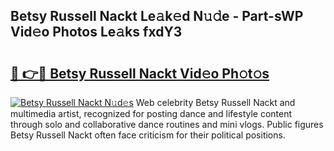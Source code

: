## Betsy Russell Nackt Le𝚊k𝚎d N𝚞𝚍e - Part-sWP Vid𝚎o Photos Le𝚊ks fxdY3

# <h2><a href="http://fbauea.evod.top/?m=Betsy+Russell+Nackt">🔗 👉🔴 Betsy Russell Nackt Vid𝚎o Ph𝚘t𝚘s</a></h2>

[![Betsy Russell Nackt N𝚞d𝚎s](https://i.imgur.com/8V9OHl7.gif)](http://fbauea.evod.top/?m=Betsy+Russell+Nackt)
Web celebrity Betsy Russell Nackt and multimedia artist, recognized for posting dance and lifestyle content through solo and collaborative dance routines and mini vlogs. Public figures Betsy Russell Nackt often face criticism for their political positions. 
